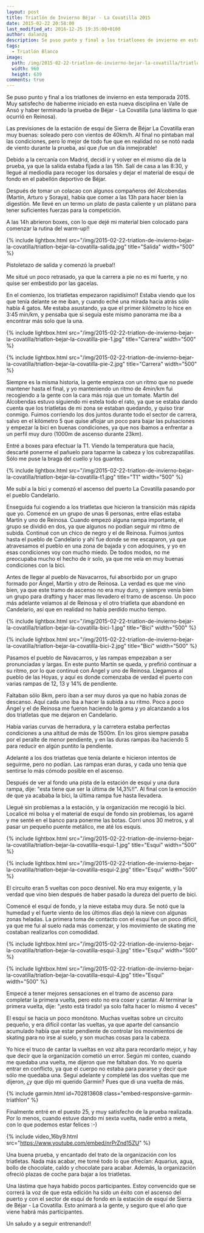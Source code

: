 ```yaml
---
layout: post
title: Triatlón de Invierno Béjar - La Covatilla 2015
date: 2015-02-22 20:58:00
last_modified_at: 2016-12-25 19:35:00+0100
author: dalanzg
description: Se puso punto y final a los triatlones de invierno en esta temporada 2015. Muy satisfecho de haberme iniciado en esta nueva disciplina en Valle de Ansó y haber terminado la prueba de Béjar - La Covatilla.
tags:
  - Triatlón Blanco
image:
  path: /img/2015-02-22-triatlon-de-invierno-bejar-la-covatilla/triatlon-bejar-la-covatilla-esqui-2.jpg
  width: 960
  height: 639
comments: true
---
```


Se puso punto y final a los triatlones de invierno en esta temporada 2015. Muy satisfecho de haberme iniciado en esta nueva disciplina en Valle de Ansó y haber terminado la prueba de Béjar - La Covatilla (una lástima lo que ocurrió en Reinosa).

Las previsiones de la estación de esquí de Sierra de Béjar La Covatilla eran muy buenas: soleado pero con vientos de 40km/h. Al final no pintaban mal las condiciones, pero lo mejor de todo fue que en realidad no se notó nada de viento durante la prueba, así que ¡fue un día inmejorable!

Debido a la cercanía con Madrid, decidí ir y volver en el mismo día de la prueba, ya que la salida estaba fijada a las 15h. Salí de casa a las 8:30, y llegué al mediodía para recoger los dorsales y dejar el material de esquí de fondo en el pabellón deportivo de Béjar.

Después de tomar un colacao con algunos compañeros del Alcobendas (Martín, Arturo y Soraya), había que comer a las 13h para hacer bien la digestión. Me llevé en un termo un plato de pasta caliente y un plátano para tener suficientes fuerzas para la competición.

A las 14h abrieron boxes, con lo que dejé mi material bien colocado para comenzar la rutina del warm-up!!

{% include lightbox.html src="/img/2015-02-22-triatlon-de-invierno-bejar-la-covatilla/triatlon-bejar-la-covatilla-salida.jpg" title="Salida" width="500" %}

Pistoletazo de salida y comenzó la prueba!!

Me situé un poco retrasado, ya que la carrera a pie no es mi fuerte, y no quise ser embestido por las gacelas.

En el comienzo, los triatletas empezaron rapidísimo!! Estaba viendo que los que tenía delante se me iban, y cuando eché una mirada hacia atrás sólo había 4 gatos. Me estaba asustando, ya que el primer kilómetro lo hice en 3:45 min/km, y pensaba que si seguía este mismo panorama me iba a encontrar más solo que la una.

{% include lightbox.html src="/img/2015-02-22-triatlon-de-invierno-bejar-la-covatilla/triatlon-bejar-la-covatilla-pie-1.jpg" title="Carrera" width="500" %}

{% include lightbox.html src="/img/2015-02-22-triatlon-de-invierno-bejar-la-covatilla/triatlon-bejar-la-covatilla-pie-2.jpg" title="Carrera" width="500" %}

Siempre es la misma historia, la gente empieza con un ritmo que no puede mantener hasta el final, y yo manteniendo un ritmo de 4min/km fui recogiendo a la gente con la cara más roja que un tomate. Martín del Alcobendas estuvo siguiendo mi estela todo el rato, ya que se estaba dando cuenta que los triatletas de mi zona se estaban quedando, y quiso tirar conmigo. Fuimos corriendo los dos juntos durante todo el sector de carrera, salvo en el kilómetro 5 que quise aflojar un poco para bajar las pulsaciones y empezar la bici en buenas condiciones, ya que nos íbamos a enfrentar a un perfil muy duro (1000m de ascenso durante 23km).

Entré a boxes para efectuar la T1. Viendo la temperatura que hacía, descarté ponerme el pañuelo para taparme la cabeza y los cubrezapatillas. Sólo me puse la braga del cuello y los guantes.

{% include lightbox.html src="/img/2015-02-22-triatlon-de-invierno-bejar-la-covatilla/triatlon-bejar-la-covatilla-t1.jpg" title="T1" width="500" %}

Me subí a la bici y comenzó el ascenso del puerto La Covatilla pasando por el pueblo Candelario.

Enseguida fui cogiendo a los triatletas que hicieron la transición más rápida que yo. Comencé en un grupo de unas 6 personas, entre ellas estaba Martín y uno de Reinosa. Cuando empezó alguna rampa importante, el grupo se dividió en dos, ya que algunos no podían seguir mi ritmo de subida. Continué con un chico de negro y el de Reinosa. Fuimos juntos hasta el pueblo de Candelario y ahí fue donde se me escaparon, ya que atravesamos el pueblo en una zona de bajada y con adoquines, y yo en esas condiciones voy con mucho miedo. De todos modos, no me preocupaba mucho el hecho de ir solo, ya que me veía en muy buenas condiciones con la bici.

Antes de llegar al pueblo de Navacarros, fui absorbido por un grupo formado por Ángel, Martín y otro de Reinosa. La verdad es que me vino bien, ya que este tramo de ascenso no era muy duro, y siempre venía bien un grupo para drafting y hacer mas llevadero el tramo de ascenso. Un poco más adelante veíamos al de Reinosa y el otro triatleta que abandoné en Candelario, así que en realidad no había perdido mucho tiempo.

{% include lightbox.html src="/img/2015-02-22-triatlon-de-invierno-bejar-la-covatilla/triatlon-bejar-la-covatilla-bici-1.jpg" title="Bici" width="500" %}

{% include lightbox.html src="/img/2015-02-22-triatlon-de-invierno-bejar-la-covatilla/triatlon-bejar-la-covatilla-bici-2.jpg" title="Bici" width="500" %}

Pasamos el pueblo de Navacarros, y las rampas empezaban a ser pronunciadas y largas. En este punto Martín se queda, y prefirió continuar a su ritmo, por lo que continué con Ángel y uno de Reinosa. Llegamos al pueblo de las Hoyas, y aquí es donde comenzaba de verdad el puerto con varias rampas de 12, 13 y 14% de pendiente.

Faltaban sólo 8km, pero iban a ser muy duros ya que no había zonas de descanso. Aquí cada uno iba a hacer la subida a su ritmo. Poco a poco Ángel y el de Reinosa me fueron haciendo la goma y yo alcanzando a los dos triatletas que me dejaron en Candelario.

Había varias curvas de herradura, y la carretera estaba perfectas condiciones a una altitud de más de 1500m. En los giros siempre pasaba por el peralte de menor pendiente, y en las duras rampas iba haciendo S para reducir en algún puntito la pendiente.

Adelanté a los dos triatletas que tenía delante e hicieron intentos de seguirme, pero no podían. Las rampas eran duras, y cada uno tenía que sentirse lo más cómodo posible en el ascenso.

Después de ver al fondo una pista de la estación de esquí y una dura rampa, dije: "esta tiene que ser la última de 14,3%!!". Al final con la emoción de que ya acababa la bici, la última rampa fue hasta llevadera.

Llegué sin problemas a la estación, y la organización me recogió la bici. Localicé mi bolsa y el material de esquí de fondo sin problemas, los agarré y me senté en el banco para ponerme las botas. Corrí unos 30 metros, y al pasar un pequeño puente metálico, me até los esquís.

{% include lightbox.html src="/img/2015-02-22-triatlon-de-invierno-bejar-la-covatilla/triatlon-bejar-la-covatilla-esqui-1.jpg" title="Esquí" width="500" %}

{% include lightbox.html src="/img/2015-02-22-triatlon-de-invierno-bejar-la-covatilla/triatlon-bejar-la-covatilla-esqui-2.jpg" title="Esquí" width="500" %}

El circuito eran 5 vueltas con poco desnivel. No era muy exigente, y la verdad que vino bien después de haber pasado la dureza del puerto de bici.

Comencé el esquí de fondo, y la nieve estaba muy dura. Se notó que la humedad y el fuerte viento de los últimos días dejó la nieve con algunas zonas heladas. La primera toma de contacto con el esquí fue un poco difícil, ya que me fui al suelo nada más comenzar, y los movimiento de skating me costaban realizarlos con comodidad.

{% include lightbox.html src="/img/2015-02-22-triatlon-de-invierno-bejar-la-covatilla/triatlon-bejar-la-covatilla-esqui-3.jpg" title="Esquí" width="500" %}

{% include lightbox.html src="/img/2015-02-22-triatlon-de-invierno-bejar-la-covatilla/triatlon-bejar-la-covatilla-esqui-4.jpg" title="Esquí" width="500" %}

Empecé a tener mejores sensaciones en el tramo de ascenso para completar la primera vuelta, pero esto no era coser y cantar. Al terminar la primera vuelta, dije: "¡esto está tirado! ya solo falta hacer lo mismo 4 veces"

El esquí se hacia un poco monótono. Muchas vueltas sobre un circuito pequeño, y era difícil contar las vueltas, ya que aparte del cansancio acumulado había que estar pendiente de controlar los movimientos de skating para no irse al suelo, y son muchas cosas para la cabeza.

Yo hice el truco de cantar la vueltas en voz alta para recordarlo mejor, y hay que decir que la organización cometió un error. Según mi conteo, cuando me quedaba una vuelta, me dijeron que me faltaban dos. Yo no quería entrar en conflicto, ya que el cuerpo no estaba para pararse y decir que sólo me quedaba una. Seguí adelante y completé las dos vueltas que me dijeron, ¿y que dijo mi querido Garmin? Pues que di una vuelta de más.

{% include garmin.html id=702813608 class="embed-responsive-garmin-triathlon" %}

Finalmente entré en el puesto 25, y muy satisfecho de la prueba realizada. Por lo menos, cuando estuve dando mi sexta vuelta, nadie entró a meta, con lo que podemos estar felices :-)

{% include video_16by9.html src="https://www.youtube.com/embed/nrPrZnd15ZU" %}

Una buena prueba, y encantado del trato de la organización con los triatletas. Nada más acabar, me tomé todo lo que ofrecían: Aquarius, agua, bollo de chocolate, caldo y chocolate para acabar. Además, la organización ofreció plazas de coche para bajar a los triatletas.

Una lástima que haya habido pocos participantes. Estoy convencido que se correrá la voz de que esta edición ha sido un éxito con el ascenso del puerto y con el sector de esquí de fondo en la estación de esquí de Sierra de Béjar - La Covatilla. Esto animará a la gente, y seguro que el año que viene habrá más participantes.

Un saludo y a seguir entrenando!!
